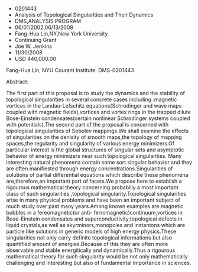 
* 0201443
* Analysis of Topological Singularities and Their Dynamics
* DMS,ANALYSIS PROGRAM
* 06/01/2002,06/13/2008
* Fang-Hua Lin,NY,New York University
* Continuing Grant
* Joe W. Jenkins
* 11/30/2008
* USD 440,000.00

Fang-Hua Lin, NYU Courant Institute. DMS-0201443

Abstract:

The first part of this proposal is to study the dynamics and the stability of
topological singularities in several concrete cases including :magnetic vortices
in the Landau-Lefschitz equations(Schrodinger and wave maps coupled with
magnetic fields),vortices and vortex rings in the trapped dilute Bose-Einstein
condensates(certain nonlinear Schrodinger systems coupled with potentials).The
second part of the proposal is concerned with topological singularities of
Sobolev mappings.We shall examine the effects of singularities on the denisity
of smooth maps,the topology of mapping spaces,the regularity and singularity of
various energy minimizers.Of particular interest is the global structures of
singular sets and asymptotic behavior of energy minimizers near such topological
singularities. Many interesting natural phenomena contain some sort singular
behavior and they are often manifiested through energy
concentrations.Singularities of solutions of partial differential equations
which describe these phenomena are,therefore,an important part of facets.We
propose here to establish a rigourous mathematical theory concerning probabilly
a most important class of such singularities ,topological
singularity.Topological singularities arise in many physical problems and have
been an important subject of much study over past many years.Among known
examples are magnetic bubbles in a fereomagnetic(or anti-
ferromagnetic)continuum,vortices in Bose-Einstein condensates and
superconductivity,topological defects in liquid crystals,as well as
skyrminors,monopoles and instantons which are particle like solutions in generic
models of high energy physics.These singularities not only carry definite
topological informations but also quantified amount of energies.Because of this
they are often more observable and stable energitically and dynamically.Thus a
rigourous mathematical theory for such singularity would be not only
mathematically challenging and interesting but also of fundamental importance in
sciences.




